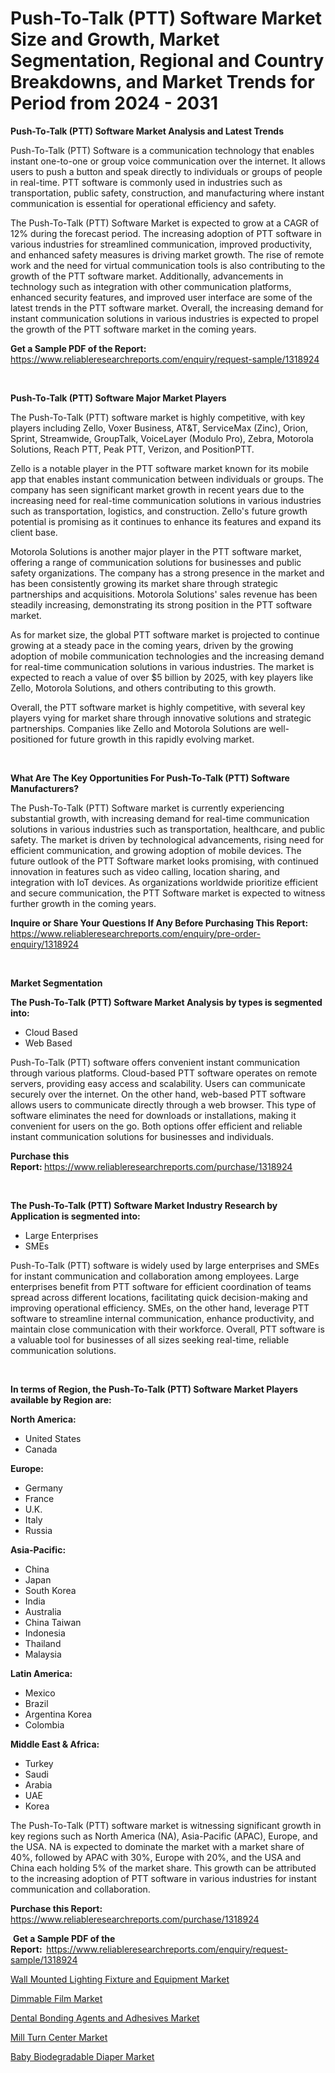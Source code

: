 <p><h1>Push-To-Talk (PTT) Software Market Size and Growth, Market Segmentation, Regional and Country Breakdowns, and Market Trends for Period from 2024 -  2031</h1></p><p><strong>Push-To-Talk (PTT) Software Market Analysis and Latest Trends</strong></p>
<p><p>Push-To-Talk (PTT) Software is a communication technology that enables instant one-to-one or group voice communication over the internet. It allows users to push a button and speak directly to individuals or groups of people in real-time. PTT software is commonly used in industries such as transportation, public safety, construction, and manufacturing where instant communication is essential for operational efficiency and safety.</p><p>The Push-To-Talk (PTT) Software Market is expected to grow at a CAGR of 12% during the forecast period. The increasing adoption of PTT software in various industries for streamlined communication, improved productivity, and enhanced safety measures is driving market growth. The rise of remote work and the need for virtual communication tools is also contributing to the growth of the PTT software market. Additionally, advancements in technology such as integration with other communication platforms, enhanced security features, and improved user interface are some of the latest trends in the PTT software market. Overall, the increasing demand for instant communication solutions in various industries is expected to propel the growth of the PTT software market in the coming years.</p></p>
<p><strong>Get a Sample PDF of the Report:&nbsp;</strong> <a href="https://www.reliableresearchreports.com/enquiry/request-sample/1318924">https://www.reliableresearchreports.com/enquiry/request-sample/1318924</a></p>
<p>&nbsp;</p>
<p><strong>Push-To-Talk (PTT) Software Major Market Players</strong></p>
<p><p>The Push-To-Talk (PTT) software market is highly competitive, with key players including Zello, Voxer Business, AT&T, ServiceMax (Zinc), Orion, Sprint, Streamwide, GroupTalk, VoiceLayer (Modulo Pro), Zebra, Motorola Solutions, Reach PTT, Peak PTT, Verizon, and PositionPTT.</p><p>Zello is a notable player in the PTT software market known for its mobile app that enables instant communication between individuals or groups. The company has seen significant market growth in recent years due to the increasing need for real-time communication solutions in various industries such as transportation, logistics, and construction. Zello's future growth potential is promising as it continues to enhance its features and expand its client base.</p><p>Motorola Solutions is another major player in the PTT software market, offering a range of communication solutions for businesses and public safety organizations. The company has a strong presence in the market and has been consistently growing its market share through strategic partnerships and acquisitions. Motorola Solutions' sales revenue has been steadily increasing, demonstrating its strong position in the PTT software market.</p><p>As for market size, the global PTT software market is projected to continue growing at a steady pace in the coming years, driven by the growing adoption of mobile communication technologies and the increasing demand for real-time communication solutions in various industries. The market is expected to reach a value of over $5 billion by 2025, with key players like Zello, Motorola Solutions, and others contributing to this growth.</p><p>Overall, the PTT software market is highly competitive, with several key players vying for market share through innovative solutions and strategic partnerships. Companies like Zello and Motorola Solutions are well-positioned for future growth in this rapidly evolving market.</p></p>
<p>&nbsp;</p>
<p><strong>What Are The Key Opportunities For Push-To-Talk (PTT) Software Manufacturers?</strong></p>
<p><p>The Push-To-Talk (PTT) Software market is currently experiencing substantial growth, with increasing demand for real-time communication solutions in various industries such as transportation, healthcare, and public safety. The market is driven by technological advancements, rising need for efficient communication, and growing adoption of mobile devices. The future outlook of the PTT Software market looks promising, with continued innovation in features such as video calling, location sharing, and integration with IoT devices. As organizations worldwide prioritize efficient and secure communication, the PTT Software market is expected to witness further growth in the coming years.</p></p>
<p><strong>Inquire or Share Your Questions If Any Before Purchasing This Report:</strong> <a href="https://www.reliableresearchreports.com/enquiry/pre-order-enquiry/1318924">https://www.reliableresearchreports.com/enquiry/pre-order-enquiry/1318924</a></p>
<p>&nbsp;</p>
<p><strong>Market Segmentation</strong></p>
<p><strong>The Push-To-Talk (PTT) Software Market Analysis by types is segmented into:</strong></p>
<p><ul><li>Cloud Based</li><li>Web Based</li></ul></p>
<p><p>Push-To-Talk (PTT) software offers convenient instant communication through various platforms. Cloud-based PTT software operates on remote servers, providing easy access and scalability. Users can communicate securely over the internet. On the other hand, web-based PTT software allows users to communicate directly through a web browser. This type of software eliminates the need for downloads or installations, making it convenient for users on the go. Both options offer efficient and reliable instant communication solutions for businesses and individuals.</p></p>
<p><strong>Purchase this Report:&nbsp;</strong><a href="https://www.reliableresearchreports.com/purchase/1318924">https://www.reliableresearchreports.com/purchase/1318924</a></p>
<p>&nbsp;</p>
<p><strong>The Push-To-Talk (PTT) Software Market Industry Research by Application is segmented into:</strong></p>
<p><ul><li>Large Enterprises</li><li>SMEs</li></ul></p>
<p><p>Push-To-Talk (PTT) software is widely used by large enterprises and SMEs for instant communication and collaboration among employees. Large enterprises benefit from PTT software for efficient coordination of teams spread across different locations, facilitating quick decision-making and improving operational efficiency. SMEs, on the other hand, leverage PTT software to streamline internal communication, enhance productivity, and maintain close communication with their workforce. Overall, PTT software is a valuable tool for businesses of all sizes seeking real-time, reliable communication solutions.</p></p>
<p>&nbsp;</p>
<p><strong>In terms of Region, the Push-To-Talk (PTT) Software Market Players available by Region are:</strong></p>
<p>
    <p> <strong> North America: </strong>
        <ul>
            <li>United States</li>
            <li>Canada</li>
        </ul>
        </p> 
    <p> <strong> Europe: </strong>
        <ul>
            <li>Germany</li>
            <li>France</li>
            <li>U.K.</li>
            <li>Italy</li>
            <li>Russia</li>
        </ul>
        </p> 
    <p> <strong> Asia-Pacific: </strong>
        <ul>
            <li>China</li>
            <li>Japan</li>
            <li>South Korea</li>
            <li>India</li>
            <li>Australia</li>
            <li>China Taiwan</li>
            <li>Indonesia</li>
            <li>Thailand</li>
            <li>Malaysia</li>
        </ul>
        </p> 
    <p> <strong> Latin America: </strong>
        <ul>
            <li>Mexico</li>
            <li>Brazil</li>
            <li>Argentina Korea</li>
            <li>Colombia</li>
        </ul>
        </p> 
    <p> <strong> Middle East & Africa: </strong>
        <ul>
            <li>Turkey</li>
            <li>Saudi</li>
            <li>Arabia</li>
            <li>UAE</li>
            <li>Korea</li>
        </ul>
    </p>
    </p>
<p><p>The Push-To-Talk (PTT) software market is witnessing significant growth in key regions such as North America (NA), Asia-Pacific (APAC), Europe, and the USA. NA is expected to dominate the market with a market share of 40%, followed by APAC with 30%, Europe with 20%, and the USA and China each holding 5% of the market share. This growth can be attributed to the increasing adoption of PTT software in various industries for instant communication and collaboration.</p></p>
<p><strong>Purchase this Report: </strong><a href="https://www.reliableresearchreports.com/purchase/1318924">https://www.reliableresearchreports.com/purchase/1318924</a></p>
<p>&nbsp;<strong>Get a Sample PDF of the Report:&nbsp;&nbsp;</strong><a href="https://www.reliableresearchreports.com/enquiry/request-sample/1318924">https://www.reliableresearchreports.com/enquiry/request-sample/1318924</a></p>
<p><strong></strong></p>
<p><p><a href="https://view.publitas.com/reportprime-1/wall-mounted-lighting-fixture-and-equipment-market-provides-a-comprehensive-analysis-including-a-macro-overview-of-the-market-as-well-as-micro-details-such-as-market-size-and-competitive-landscape/">Wall Mounted Lighting Fixture and Equipment Market</a></p><p><a href="https://forested-sushi-9b0.notion.site/Dimmable-Film-Market-Analysis-and-Market-Size-Global-Industry-Overview-Market-Segmentation-and-For-2b98165a7bb64ca180690f31db084958">Dimmable Film Market</a></p><p><a href="https://lydian-appliance-61d.notion.site/Dental-Bonding-Agents-and-Adhesives-Market-Analysis-and-Market-Size-Global-Industry-Overview-Marke-7f634b8b79dc42ab88b4972d6c3d8191">Dental Bonding Agents and Adhesives Market</a></p><p><a href="https://summer-dogwood-3e9.notion.site/Mill-Turn-Center-Market-Provides-a-Comprehensive-Analysis-Including-a-Macro-Overview-of-the-Market-a-5bac223cdc1049c78e95aaaa443ea6f1">Mill Turn Center Market</a></p><p><a href="https://view.publitas.com/reportprime-1/baby-biodegradable-diaper-market-size-growth-and-forecast-from-2024-2031/">Baby Biodegradable Diaper Market</a></p></p>